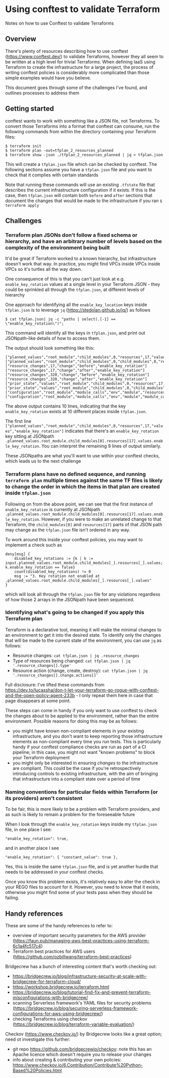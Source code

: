 # Using conftest to validate Terraform
Notes on how to use Conftest to validate Terraforms

## Overview
There's plenty of resources describing how to use conftest (https://www.conftest.dev/) to validate Terraforms, however they all seem to be written at a high level for trivial Terraforms. When defining IaaS using Terraform to create the infrastructure for a large project, the process of writing conftest policies is considerably more complicated than those simple examples would have you believe.

This document goes through some of the challenges I've found, and outlines processes to address them

## Getting started

conftest wants to work with something like a JSON file, not Terraforms. To convert those Terraforms into a format that conftest can consume, run the following commands from within the directory containing your Terraform files:
```
$ terraform init
$ terraform plan -out=tfplan_2_resources_planned
$ terraform show -json ./tfplan_2_resources_planned | jq > tfplan.json
```

This will create a `tfplan.json` file which can be checked by conftest. The following sections assume you have a `tfplan.json` file and you want to check that it complies with certain standards

Note that running these commands will use an existing `.tfstate` file that describes the current infrastructure configuration if it exists. If this is the case, then `tfplan.json` will contain both `before` and `after` sections that document the changes that would be made to the infrastructure if you ran `$ terraform apply`

## Challenges

### Terraform plan JSONs don't follow a fixed schema or hierarchy, and have an arbitrary number of levels based on the complexity of the environment being built

It'd be great if Terraform worked to a known hierarchy, but infrastructure doesn't work that way. In practice, you might find VPCs inside VPCs inside VPCs so it's turtles all the way down.

One consequence of this is that you can't just look at e.g. `enable_key_rotation` values at a single level in your Terraform JSON - they could be sprinkled all through the `tfplan.json`, at different levels of hierarchy

One approach for identifying all the `enable_key_location` keys inside `tfplan.json` is to leverage `jq` (https://stedolan.github.io/jq/) as follows

```
$ cat tfplan.json| jq -c "paths | select(.[-1] == \"enable_key_rotation\")";
```

This command will identify all the keys in `tfplan.json`, and print out JSONpath-like details of how to access them.

The output should look something like this:

```
["planned_values","root_module","child_modules",0,"resources",17,"values","enable_key_rotation"]
["planned_values","root_module","child_modules",0,"child_modules",0,"resources",82,"values","enable_key_rotation"]
["resource_changes",17,"change","before","enable_key_rotation"]
["resource_changes",17,"change","after","enable_key_rotation"]
["resource_changes",320,"change","before","enable_key_rotation"]
["resource_changes",320,"change","after","enable_key_rotation"]
["prior_state","values","root_module","child_modules",0,"resources",17,"values","enable_key_rotation"]
["prior_state","values","root_module","child_modules",0,"child_modules",4,"resources",82,"values","enable_key_rotation"]
["configuration","root_module","module_calls","env","module","resources",17,"expressions","enable_key_rotation"]
["configuration","root_module","module_calls","env","module","module_calls","fargate_tasks","module","resources",82,"expressions","enable_key_rotation"]
```

The above output contains 10 lines, indicating that the key `enable_key_rotation` exists at 10 different places inside `tfplan.json`.

The first line `["planned_values","root_module","child_modules",0,"resources",17,"values","enable_key_rotation"]` indicates that there's an `enable_key_rotation` key sitting at JSONpath `.planned_values.root_module.child_modules[0].resources[17].values.enable_key_rotation`. You can interpret the remaining 9 lines of output similarly.

These JSONpaths are what you'll want to use within your conftest checks, which leads us to the next challenge

### Terraform plans have no defined sequence, and running `terraform plan` multiple times against the same TF files is likely to change the order in which the items in that plan are created inside `tfplan.json`

Following on from the above point, we can see that the first instance of `enable_key_rotation` is currently at JSONpath `.planned_values.root_module.child_modules[0].resources[17].values.enable_key_rotation`. However, if you were to make an unrelated change to that Terraform, the `child_modules[0]` and `resources[17]` parts of that JSON path may change as the `tfplan.json` file isn't ordered in any way.

To work around this inside your conftest policies, you may want to implement a check such as 
```
deny[msg] {
    disabled_key_rotations := {k | k := input.planned_values.root_module.child_modules[_].resources[_].values; k.enable_key_rotation == false}
    count(disabled_key_rotations) != 0
    msg := "3. Key rotation not enabled at .planned_values.root_module.child_modules[_].resources[_].values"
}
```
which will look all through the `tfplan.json` file for any violations regardless of how those 2 arrays in the JSONpath have been sequenced.

### Identifying what's going to be changed if you apply this Terraform plan

Terraform is a declarative tool, meaning it will make the minimal changes to an environment to get it into the desired state. To identify only the changes that will be made to the current state of the environment, you can use `jq` as follows:
- Resource changes: `cat tfplan.json | jq .resource_changes`
- Type of resources being changed: `cat tfplan.json | jq '.resource_changes[].type'`
- Resource action (change, create, destroy): `cat tfplan.json | jq '.resource_changes[].change.actions[]'`

Full disclosure: I've lifted these commands from https://dev.to/lucassha/don-t-let-your-terraform-go-rogue-with-conftest-and-the-open-policy-agent-233b - I only repeat them here in case that page disappears at some point.

These steps can come in handy if you only want to use conftest to check the changes about to be applied to the environment, rather than the entire environment. Possible reasons for doing this may be as follows:
- you might have known non-compliant elements in your existing infrastructure, and you don't want to keep reporting those infrastructure elements as non-compliant every time you run tests. This is particularly handy if your conftest compliance checks are run as part of a CI pipeline; in this case, you might not want "known problems" to block your Terraform deployment
- you might only be interested in ensuring _changes_ to the infrastructure are compliant. This could be the case if you're retrospectively introducing controls to existing infrastructure, with the aim of bringing that infrastructure into a compliant state over a period of time

### Naming conventions for particular fields within Terraform (or its providers) aren't consistent

To be fair, this is more likely to be a problem with Terraform providers, and as such is likely to remain a problem for the foreseeable future

When I look through the `enable_key_rotation` keys inside my `tfplan.json` file, in one place I see:
```
"enable_key_rotation": true,
```
and in another place I see
```
"enable_key_rotation": { "constant_value": true },
```

Yes, this is inside the same `tfplan.json` file, and is yet another hurdle that needs to be addressed in your conftest checks.

Once you know this problem exists, it's relatively easy to alter the check in your REGO files to account for it. However, you need to know that it exists, otherwise you might find some of your tests pass when they should be failing.

## Handy references

These are some of the handy references to refer to:
- overview of important security parameters for the AWS provider (https://faun.pub/managing-aws-best-practices-using-terraform-6c1a4fc517c4)
- Terraform best practices for AWS users (https://github.com/ozbillwang/terraform-best-practices)

Bridgecrew has a bunch of interesting content that's worth checking out:
- https://bridgecrew.io/blog/infrastructure-security-at-scale-with-bridgecrew-for-terraform-cloud/
- https://workshop.bridgecrew.io/terraform.html
- https://bridgecrew.io/blog/tutorial-find-fix-and-prevent-terraform-misconfigurations-with-bridgecrew/
- scanning Serverless framework's YAML files for security problems (https://bridgecrew.io/blog/securing-serverless-framework-configurations-for-aws-using-bridgecrew/)
- checking Terraforms using checkov (https://bridgecrew.io/blog/terraform-variable-evaluation/)

Checkov (https://www.checkov.io/) by Bridgecrew looks like a great option; need ot investigate this further:
- git repo https://github.com/bridgecrewio/checkov: note this has an Apache licence which doesn't require you to release your changes
- info about creating & contributing your own policies: https://www.checkov.io/6.Contribution/Contribute%20Python-Based%20Policies.html
